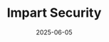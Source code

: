 ---  
layout: startup_page  
title: "Impart Security"  
id: "impart.security"  
permalink: "/impartsecurityimpart.security06052025/"  
website: "https://www.impart.security"  
funding_round: "Series A"  
funding_amount: "$12M"  
investors: "Madrona Ventures, CRV, 8-Bit Capital"  
about: "Impart Security delivers the world's first AI security platform trusted to operate autonomously in production environments. The platform provides adaptive, intelligent protection for APIs and web applications without human oversight or operational burden. Founded by security veterans, Impart is backed by Madrona and serves Fortune 500 enterprises."  
markets: "AI, Security, Enterprise Software"  
hq: "San Francisco, California, United States"  
founded_year: "2021"  
linkedin: "https://www.linkedin.com/company/impartsecurity"  
twitter: "https://twitter.com/impartsecurity"  
instagram: ""  
facebook: "https://www.facebook.com/100083088563521"  
crunchbase: "https://www.crunchbase.com/organization/impart-security"  
pitchbook: "https://pitchbook.com/profiles/company/491411-26"  

date_display: "05-Jun-2025"  
date: "2025-06-05"

# SEO Optimization  
meta_title: "Impart Security - Series A Funding ($12M)"  
meta_description: "Impart Security, Impart Security delivers the world's first AI security platform trusted to operate autonomously in production environments. The platform provides adap..."  
meta_keywords: "Impart Security, AI, Security, Enterprise Software, Series A funding"  
canonical_url: "https://startup.projectstartups.com/impartsecurityimpart.security06052025/"  
---